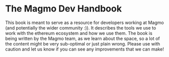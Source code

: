 # The Magmo Dev Handbook

This book is meant to serve as a resource for developers working at Magmo (and potentially
the wider community :)). It describes the tools we use to work with the ethereum ecosystem
and how we use them. The book is being written by the Magmo team, as we learn about the
space, so a lot of the content might be very sub-optimal or just plain wrong. Please use
with caution and let us know if you can see any improvements that we can make!

